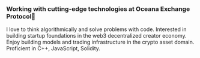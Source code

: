### Working with cutting-edge technologies at Oceana Exchange Protocol👋
I love to think algorithmically and solve problems with code. Interested in building startup foundations in the web3 decentralized creator economy. Enjoy building models and trading infrastructure in the crypto asset domain. Proficient in C++, JavaScript, Solidity.
<!--
**ah953/ah953** is a ✨ _special_ ✨ repository because its `README.md` (this file) appears on your GitHub profile.

Here are some ideas to get you started:

- 🔭 I’m currently working on ...
- 🌱 I’m currently learning ...
- 👯 I’m looking to collaborate on ...
- 🤔 I’m looking for help with ...
- 💬 Ask me about ...
- 📫 How to reach me: ...
- 😄 Pronouns: ...
- ⚡ Fun fact: ...
-->
